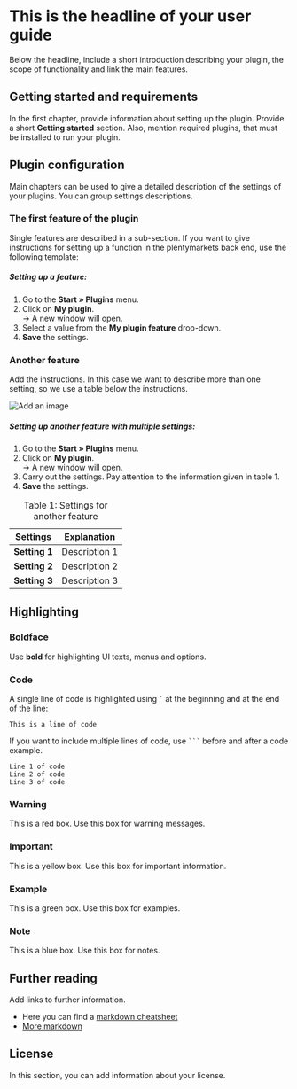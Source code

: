 # This is the headline of your user guide
 
Below the headline, include a short introduction describing your plugin, the scope of functionality and link the main features.
 
## Getting started and requirements
 
In the first chapter, provide information about setting up the plugin. Provide a short **Getting started** section. Also, mention required plugins, that must be installed to run your plugin.
 
## Plugin configuration
 
Main chapters can be used to give a detailed description of the settings of your plugins. You can group settings descriptions.
 
### The first feature of the plugin
 
Single features are described in a sub-section. If you want to give instructions for setting up a function in the plentymarkets back end, use the following template:
 
##### Setting up a feature:
 
1. Go to the **Start » Plugins** menu.
2. Click on **My plugin**.<br />→ A new window will open.
3. Select a value from the **My plugin feature** drop-down.
4. **Save** the settings.
 
### Another feature
 
Add the instructions. In this case we want to describe more than one setting, so we use a table below the instructions.
 
![Add an image](http://placehold.it/350x150?text=Add+an+image)
 
##### Setting up another feature with multiple settings:
 
1. Go to the **Start » Plugins** menu.
2. Click on **My plugin**.<br />→ A new window will open.
3. Carry out the settings. Pay attention to the information given in table 1.
4. **Save** the settings.
 
<table>
	<thead>
		<th>
			Settings
		</th>
		<th>
			Explanation
		</th>
	</thead>
	<tbody>
		<tr>
			<td>
				<b>Setting 1</b>
			</td>
			<td>
				Description 1
			</td>
		</tr>
		<tr>
			<td>
				<b>Setting 2</b>
			</td>
			<td>
				Description 2
			</td>
		</tr>
		<tr>
			<td>
				<b>Setting 3</b>
			</td>
			<td>
				Description 3
			</td>
		</tr>
	</tbody>
	<caption>
		Table 1: Settings for another feature
	</caption>
</table>
 
## Highlighting
 
### Boldface
 
Use **bold** for highlighting UI texts, menus and options.
 
### Code
 
A single line of code is highlighted using <code>`</code> at the beginning and at the end of the line:
 
`This is a line of code`
 
If you want to include multiple lines of code, use <code>```</code> before and after a code example.
 
```
Line 1 of code
Line 2 of code
Line 3 of code
```
 
 
### Warning
 
<div class="alert alert-danger" role="alert">
    This is a red box. Use this box for warning messages.
</div>
 
### Important
 
<div class="alert alert-warning" role="alert">
    This is a yellow box. Use this box for important information.
</div>
 
### Example
 
<div class="alert alert-success" role="alert">
    This is a green box. Use this box for examples.
</div>
 
### Note
 
<div class="alert alert-info" role="alert">
    This is a blue box. Use this box for notes.
</div>
 
 
## Further reading
 
Add links to further information.
 
* Here you can find a [markdown cheatsheet](https://guides.github.com/pdfs/markdown-cheatsheet-online.pdf)
* [More markdown](http://www.markdowntutorial.com/)
 
## License
 
In this section, you can add information about your license.